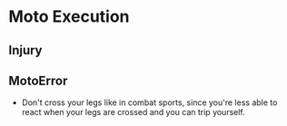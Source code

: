 # <moto>Moto Execution</moto>

## Injury

## MotoError

- Don't cross your legs like in combat sports, since you're less able to react when your legs are crossed and you can trip yourself.
